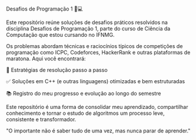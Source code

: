 Desafios de Programação 1 🧩💻

Este repositório reúne soluções de desafios práticos resolvidos na disciplina Desafios de Programação 1, parte do curso de Ciência da Computação que estou cursando no IFNMG.

Os problemas abordam técnicas e raciocínios típicos de competições de programação como ICPC, Codeforces, HackerRank e outras plataformas de maratona.
Aqui você encontrará:

🧠 Estratégias de resolução passo a passo

✅ Soluções em C++ (e outras linguagens) otimizadas e bem estruturadas

📚 Registro do meu progresso e evolução ao longo do semestre

Este repositório é uma forma de consolidar meu aprendizado, compartilhar conhecimento e tornar o estudo de algoritmos um processo leve, consistente e transformador.

"O importante não é saber tudo de uma vez, mas nunca parar de aprender."

